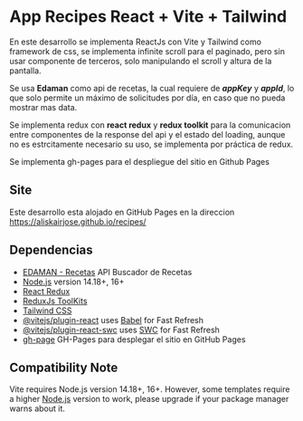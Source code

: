 # App Recipes React + Vite + Tailwind

En este desarrollo se implementa ReactJs con Vite y Tailwind como framework de css, se implementa infinite scroll para el paginado, pero sin usar componente de terceros, solo manipulando el scroll y altura de la pantalla.

Se usa **Edaman** como api de recetas, la cual requiere de ***appKey*** y ***appId***, lo que solo permite un máximo de solicitudes por día, en caso que no pueda mostrar mas data.

Se implementa redux con **react redux** y **redux toolkit** para la comunicacion entre componentes de la response del api y el estado del loading, aunque no es estrcitamente necesario su uso, se implementa por práctica de redux.

Se implementa gh-pages para el despliegue del sitio en Github Pages

## Site
Este desarrollo esta alojado en GitHub Pages en la direccion https://aliskairjose.github.io/recipes/

## Dependencias

- [EDAMAN - Recetas](https://developer.edamam.com/es/api-recetas-edamam-documentacion) API Buscador de Recetas
- [Node.js](https://nodejs.org/en/) version 14.18+, 16+
- [React Redux](https://redux-toolkit.js.org/)
- [ReduxJs ToolKits](https://react-redux.js.org/)
- [Tailwind CSS](https://tailwindcss.com/)
- [@vitejs/plugin-react](https://github.com/vitejs/vite-plugin-react/blob/main/packages/plugin-react/README.md) uses [Babel](https://babeljs.io/) for Fast Refresh
- [@vitejs/plugin-react-swc](https://github.com/vitejs/vite-plugin-react-swc) uses [SWC](https://swc.rs/) for Fast Refresh
- [gh-page](https://www.npmjs.com/package/gh-pages) GH-Pages para desplegar el sitio en GitHub Pages

## Compatibility Note

Vite requires Node.js version 14.18+, 16+. However, some templates require a higher [Node.js](https://nodejs.org/en/) version to work, please upgrade if your package manager warns about it.


